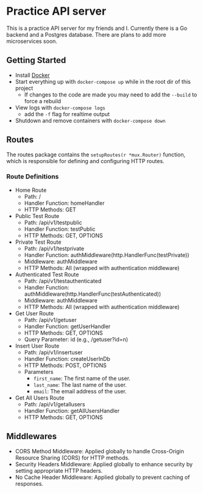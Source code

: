 # Practice API server

This is a practice API server for my friends and I. Currently there is a Go backend and a Postgres database. There are plans to add more microservices soon.

## Getting Started

- Install [Docker](https://docs.docker.com/engine/install/)
- Start everything up with `docker-compose up` while in the root dir of this project
  - If changes to the code are made you may need to add the `--build` to force a rebuild
- View logs with `docker-compose logs`
  - add the `-f` flag for realtime output
- Shutdown and remove containers with `docker-compose down`

## Routes

The routes package contains the `setupRoutes(r *mux.Router)` function, which is responsible for defining and configuring HTTP routes.

### Route Definitions

- Home Route
  - Path: /
  - Handler Function: homeHandler
  - HTTP Methods: GET
- Public Test Route
  - Path: /api/v1/testpublic
  - Handler Function: testPublic
  - HTTP Methods: GET, OPTIONS
- Private Test Route
  - Path: /api/v1/testprivate
  - Handler Function: authMiddleware(http.HandlerFunc(testPrivate))
  - Middleware: authMiddleware
  - HTTP Methods: All (wrapped with authentication middleware)
- Authenticated Test Route
  - Path: /api/v1/testauthenticated
  - Handler Function: authMiddleware(http.HandlerFunc(testAuthenticated))
  - Middleware: authMiddleware
  - HTTP Methods: All (wrapped with authentication middleware)
- Get User Route
  - Path: /api/v1/getuser
  - Handler Function: getUserHandler
  - HTTP Methods: GET, OPTIONS
  - Query Parameter: id (e.g., /getuser?id=n)
- Insert User Route
  - Path: /api/v1/insertuser
  - Handler Function: createUserInDb
  - HTTP Methods: POST, OPTIONS
  - Parameters
    - `first_name`: The first name of the user.
    - `last_name`: The last name of the user.
    - `email`: The email address of the user.
- Get All Users Route
  - Path: /api/v1/getallusers
  - Handler Function: getAllUsersHandler
  - HTTP Methods: GET, OPTIONS

## Middlewares

- CORS Method Middleware: Applied globally to handle Cross-Origin Resource Sharing (CORS) for HTTP methods.
- Security Headers Middleware: Applied globally to enhance security by setting appropriate HTTP headers.
- No Cache Header Middleware: Applied globally to prevent caching of responses.
